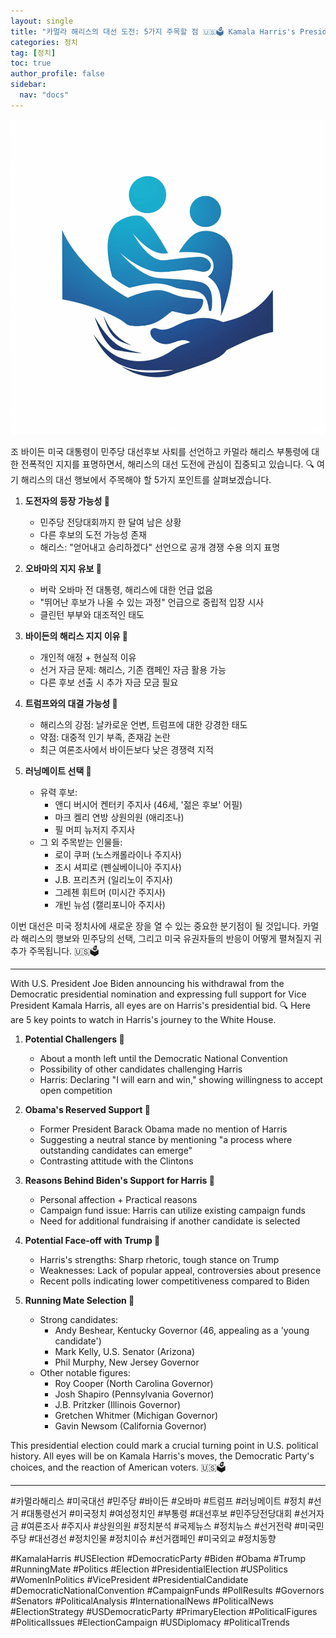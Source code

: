 ```yaml
---
layout: single
title: "카멀라 해리스의 대선 도전: 5가지 주목할 점 🇺🇸🗳️ Kamala Harris's Presidential Bid: 5 Key Points to Watch 🇺🇸🗳️"
categories: 정치
tag: [정치]
toc: true
author_profile: false
sidebar:
  nav: "docs"
---
```

!["주목"](/assets/images/hand.png)

조 바이든 미국 대통령이 민주당 대선후보 사퇴를 선언하고 카멀라 해리스 부통령에 대한 전폭적인 지지를 표명하면서, 해리스의 대선 도전에 관심이 집중되고 있습니다. 🔍 여기 해리스의 대선 행보에서 주목해야 할 5가지 포인트를 살펴보겠습니다.

1. **도전자의 등장 가능성 👥**
   - 민주당 전당대회까지 한 달여 남은 상황
   - 다른 후보의 도전 가능성 존재
   - 해리스: "얻어내고 승리하겠다" 선언으로 공개 경쟁 수용 의지 표명

2. **오바마의 지지 유보 🤔**
   - 버락 오바마 전 대통령, 해리스에 대한 언급 없음
   - "뛰어난 후보가 나올 수 있는 과정" 언급으로 중립적 입장 시사
   - 클린턴 부부와 대조적인 태도

3. **바이든의 해리스 지지 이유 💼**
   - 개인적 애정 + 현실적 이유
   - 선거 자금 문제: 해리스, 기존 캠페인 자금 활용 가능
   - 다른 후보 선출 시 추가 자금 모금 필요

4. **트럼프와의 대결 가능성 🥊**
   - 해리스의 강점: 날카로운 언변, 트럼프에 대한 강경한 태도
   - 약점: 대중적 인기 부족, 존재감 논란
   - 최근 여론조사에서 바이든보다 낮은 경쟁력 지적

5. **러닝메이트 선택 🤝**
   - 유력 후보:
     - 앤디 버시어 켄터키 주지사 (46세, '젊은 후보' 어필)
     - 마크 켈리 연방 상원의원 (애리조나)
     - 필 머피 뉴저지 주지사
   - 그 외 주목받는 인물들:
     - 로이 쿠퍼 (노스캐롤라이나 주지사)
     - 조시 셔피로 (펜실베이니아 주지사)
     - J.B. 프리츠커 (일리노이 주지사)
     - 그레첸 휘트머 (미시간 주지사)
     - 개빈 뉴섬 (캘리포니아 주지사)

이번 대선은 미국 정치사에 새로운 장을 열 수 있는 중요한 분기점이 될 것입니다. 카멀라 해리스의 행보와 민주당의 선택, 그리고 미국 유권자들의 반응이 어떻게 펼쳐질지 귀추가 주목됩니다. 🇺🇸🗳️

---

With U.S. President Joe Biden announcing his withdrawal from the Democratic presidential nomination and expressing full support for Vice President Kamala Harris, all eyes are on Harris's presidential bid. 🔍 Here are 5 key points to watch in Harris's journey to the White House.

1. **Potential Challengers 👥**
   - About a month left until the Democratic National Convention
   - Possibility of other candidates challenging Harris
   - Harris: Declaring "I will earn and win," showing willingness to accept open competition

2. **Obama's Reserved Support 🤔**
   - Former President Barack Obama made no mention of Harris
   - Suggesting a neutral stance by mentioning "a process where outstanding candidates can emerge"
   - Contrasting attitude with the Clintons

3. **Reasons Behind Biden's Support for Harris 💼**
   - Personal affection + Practical reasons
   - Campaign fund issue: Harris can utilize existing campaign funds
   - Need for additional fundraising if another candidate is selected

4. **Potential Face-off with Trump 🥊**
   - Harris's strengths: Sharp rhetoric, tough stance on Trump
   - Weaknesses: Lack of popular appeal, controversies about presence
   - Recent polls indicating lower competitiveness compared to Biden

5. **Running Mate Selection 🤝**
   - Strong candidates:
     - Andy Beshear, Kentucky Governor (46, appealing as a 'young candidate')
     - Mark Kelly, U.S. Senator (Arizona)
     - Phil Murphy, New Jersey Governor
   - Other notable figures:
     - Roy Cooper (North Carolina Governor)
     - Josh Shapiro (Pennsylvania Governor)
     - J.B. Pritzker (Illinois Governor)
     - Gretchen Whitmer (Michigan Governor)
     - Gavin Newsom (California Governor)

This presidential election could mark a crucial turning point in U.S. political history. All eyes will be on Kamala Harris's moves, the Democratic Party's choices, and the reaction of American voters. 🇺🇸🗳️

---

#카멀라해리스 #미국대선 #민주당 #바이든 #오바마 #트럼프 #러닝메이트 #정치 #선거 #대통령선거 #미국정치 #여성정치인 #부통령 #대선후보 #민주당전당대회 #선거자금 #여론조사 #주지사 #상원의원 #정치분석 #국제뉴스 #정치뉴스 #선거전략 #미국민주당 #대선경선 #정치인물 #정치이슈 #선거캠페인 #미국외교 #정치동향

#KamalaHarris #USElection #DemocraticParty #Biden #Obama #Trump #RunningMate #Politics #Election #PresidentialElection #USPolitics #WomenInPolitics #VicePresident #PresidentialCandidate #DemocraticNationalConvention #CampaignFunds #PollResults #Governors #Senators #PoliticalAnalysis #InternationalNews #PoliticalNews #ElectionStrategy #USDemocraticParty #PrimaryElection #PoliticalFigures #PoliticalIssues #ElectionCampaign #USDiplomacy #PoliticalTrends